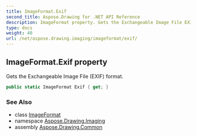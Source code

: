 ```yaml
---
title: ImageFormat.Exif
second_title: Aspose.Drawing for .NET API Reference
description: ImageFormat property. Gets the Exchangeable Image File EXIF format
type: docs
weight: 40
url: /net/aspose.drawing.imaging/imageformat/exif/
---
```

## ImageFormat.Exif property

Gets the Exchangeable Image File (EXIF) format.

```csharp
public static ImageFormat Exif { get; }
```

### See Also

* class [ImageFormat](../)
* namespace [Aspose.Drawing.Imaging](../../imageformat/)
* assembly [Aspose.Drawing.Common](../../../)


